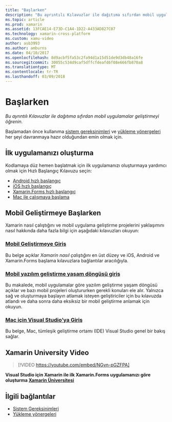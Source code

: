 ```yaml
---
title: "Başlarken"
description: "Bu ayrıntılı Kılavuzlar ile dağıtıma sıfırdan mobil uygulamalar geliştirmeyi öğrenin."
ms.topic: article
ms.prod: xamarin
ms.assetid: 13FCAE14-E73D-C1A4-1D22-A433AD827C07
ms.technology: xamarin-cross-platform
ms.custom: xamu-video
author: asb3993
ms.author: amburns
ms.date: 04/10/2017
ms.openlocfilehash: 8d9acbf5fa53c2fa94d1a15d51de9d3db48a16fe
ms.sourcegitcommit: 30055c534d9caf5dffcfdeafd6f08e666fb870a8
ms.translationtype: MT
ms.contentlocale: tr-TR
ms.lasthandoff: 03/09/2018
---
```

# <a name="getting-started"></a>Başlarken

_Bu ayrıntılı Kılavuzlar ile dağıtıma sıfırdan mobil uygulamalar geliştirmeyi öğrenin._

Başlamadan önce kullanıma [sistem gereksinimleri](requirements.md) ve [yükleme yönergeleri](installation/index.md) her şeyi davranmaya hazır olduğundan emin olmak için.

## <a name="build-your-first-app"></a>İlk uygulamanızı oluşturma

Kodlamaya düz hemen başlatmak için ilk uygulamanızı oluşturmaya yardımcı olmak için Hızlı Başlangıç Kılavuzu seçin:

* [Android hızlı başlangıç](~/android/get-started/hello-android/hello-android-quickstart.md)
* [iOS hızlı başlangıç](~/ios/get-started/hello-ios/hello-ios-quickstart.md)
* [Xamarin.Forms hızlı başlangıç](~/xamarin-forms/get-started/hello-xamarin-forms/quickstart.md)
* [Mac ile çalışmaya başlama](~/mac/get-started/hello-mac.md)

## <a name="getting-started-with-mobile-development"></a>Mobil Geliştirmeye Başlarken

Xamarin nasıl çalıştığını ve mobil uygulama geliştirme projelerini yaklaşımını nasıl hakkında daha fazla bilgi için aşağıdaki kılavuzları okuyun:

###  <a name="introduction-to-mobile-developmentcross-platformget-startedintroduction-to-mobile-developmentmd"></a>[Mobil Geliştirmeye Giriş](~/cross-platform/get-started/introduction-to-mobile-development.md)

Bu belge açıklar *Xamarin nasıl çalıştığını* en üst düzey ve iOS, Android ve Xamarin.Forms başlama kılavuzlara bağlantılar aracılığıyla.

###  <a name="introduction-to-the-mobile-software-development-lifecyclecross-platformget-startedintroduction-to-mobile-sdlcmd"></a>[Mobil yazılım geliştirme yaşam döngüsü giriş](~/cross-platform/get-started/introduction-to-mobile-sdlc.md)

Bu makalede, mobil uygulamalar göre yazılım geliştirme yaşam döngüsü açıklar ve bazı mobil projeleri oluştururken gerekli konuları ele alır. Yalnızca sağ ve oluşturmaya başlayın atlamak isteyen geliştiriciler için bu kılavuzda atlandı ve daha sonra daha eksiksiz bir mobil geliştirme anlamak için okuyun.

###  <a name="introducing-visual-studio-for-machttpsdocsmicrosoftcomvisualstudiomac"></a>[Mac için Visual Studio’ya Giriş](https://docs.microsoft.com/visualstudio/mac/)

Bu belge, Mac, tümleşik geliştirme ortamı (IDE) Visual Studio genel bir bakış sağlar.


## <a name="xamarin-university-video"></a>Xamarin University Video

> [!VIDEO https://youtube.com/embed/NGvn-pGZFPA]

**Visual Studio için Xamarin ile ilk Xamarin.Forms uygulamanızı göre oluşturma [Xamarin Üniversitesi](https://university.xamarin.com)**

## <a name="related-links"></a>İlgili bağlantılar

- [Sistem Gereksinimleri](requirements.md)
- [Yükleme yönergeleri](~/cross-platform/get-started/installation/index.md)

